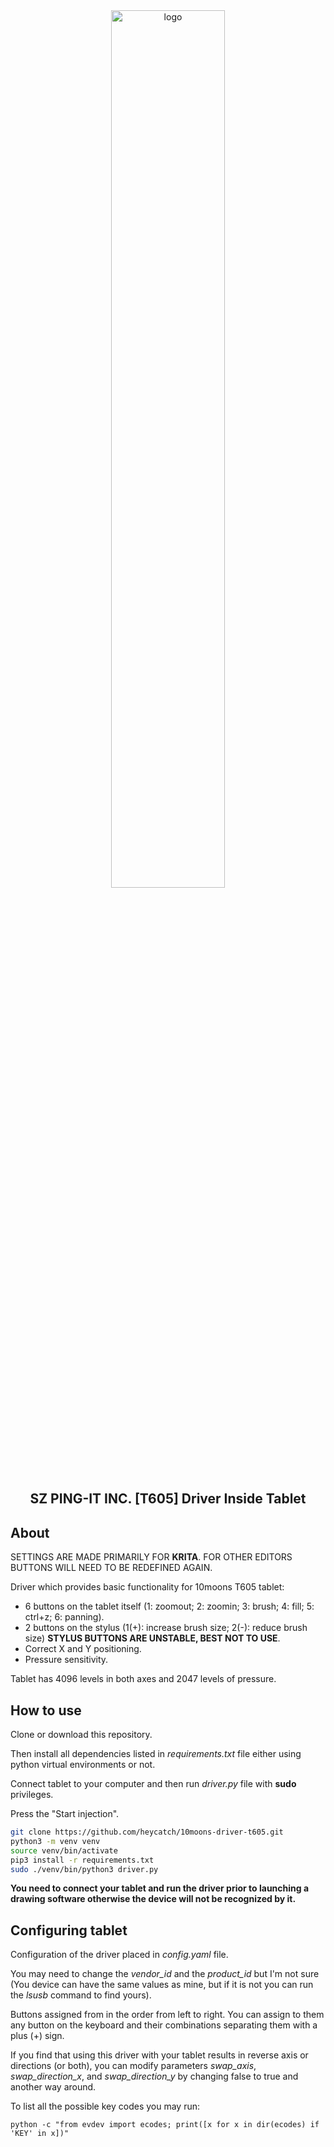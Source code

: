 <div align="center">
  <picture><img alt="logo" width="60%" height="60%" src="https://raw.githubusercontent.com/heycatch/10moons-driver/refs/heads/master/docs/T605.png"></picture>
  <h2>SZ PING-IT INC. [T605] Driver Inside Tablet</h2>
</div>

## About
SETTINGS ARE MADE PRIMARILY FOR **KRITA**. FOR OTHER EDITORS BUTTONS WILL NEED TO BE REDEFINED AGAIN.

Driver which provides basic functionality for 10moons T605 tablet:
* 6 buttons on the tablet itself (1: zoomout; 2: zoomin; 3: brush; 4: fill; 5: ctrl+z; 6: panning).
* 2 buttons on the stylus (1(+): increase brush size; 2(-): reduce brush size) **STYLUS BUTTONS ARE UNSTABLE, BEST NOT TO USE**.
* Correct X and Y positioning.
* Pressure sensitivity.

Tablet has 4096 levels in both axes and 2047 levels of pressure.

## How to use
Clone or download this repository.

Then install all dependencies listed in _requirements.txt_ file either using python virtual environments or not.

Connect tablet to your computer and then run _driver.py_ file with **sudo** privileges.

Press the "Start injection".
```bash
git clone https://github.com/heycatch/10moons-driver-t605.git
python3 -m venv venv
source venv/bin/activate
pip3 install -r requirements.txt
sudo ./venv/bin/python3 driver.py
```

**You need to connect your tablet and run the driver prior to launching a drawing software otherwise the device will not be recognized by it.**

## Configuring tablet
Configuration of the driver placed in _config.yaml_ file.

You may need to change the *vendor_id* and the *product_id* but I'm not sure (You device can have the same values as mine, but if it is not you can run the *lsusb* command to find yours).

Buttons assigned from in the order from left to right. You can assign to them any button on the keyboard and their combinations separating them with a plus (+) sign.

If you find that using this driver with your tablet results in reverse axis or directions (or both), you can modify parameters *swap_axis*, *swap_direction_x*, and *swap_direction_y* by changing false to true and another way around.

To list all the possible key codes you may run:
```
python -c "from evdev import ecodes; print([x for x in dir(ecodes) if 'KEY' in x])"
```
